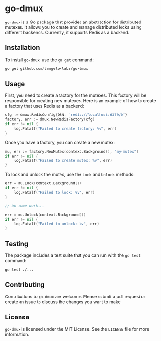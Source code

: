 # go-dmux

`go-dmux` is a Go package that provides an abstraction for distributed mutexes. It allows you to create and manage distributed locks using different backends. Currently, it supports Redis as a backend.

## Installation

To install `go-dmux`, use the `go get` command:

```bash
go get github.com/tangelo-labs/go-dmux
```

## Usage

First, you need to create a factory for the mutexes. This factory will be responsible for creating new mutexes. Here is an example of how to create a factory that uses Redis as a backend:

```go
cfg := dmux.RedisConfig{DSN: "redis://localhost:6379/0"}
factory, err := dmux.NewRedisFactory(cfg)
if err != nil {
    log.Fatalf("Failed to create factory: %v", err)
}
```

Once you have a factory, you can create a new mutex:

```go
mu, err := factory.NewMutex(context.Background(), "my-mutex")
if err != nil {
    log.Fatalf("Failed to create mutex: %v", err)
}
```

To lock and unlock the mutex, use the `Lock` and `Unlock` methods:

```go
err = mu.Lock(context.Background())
if err != nil {
    log.Fatalf("Failed to lock: %v", err)
}

// Do some work...

err = mu.Unlock(context.Background())
if err != nil {
    log.Fatalf("Failed to unlock: %v", err)
}
```

## Testing

The package includes a test suite that you can run with the `go test` command:

```bash
go test ./...
```

## Contributing

Contributions to `go-dmux` are welcome. Please submit a pull request or create an issue to discuss the changes you want to make.

## License

`go-dmux` is licensed under the MIT License. See the `LICENSE` file for more information.